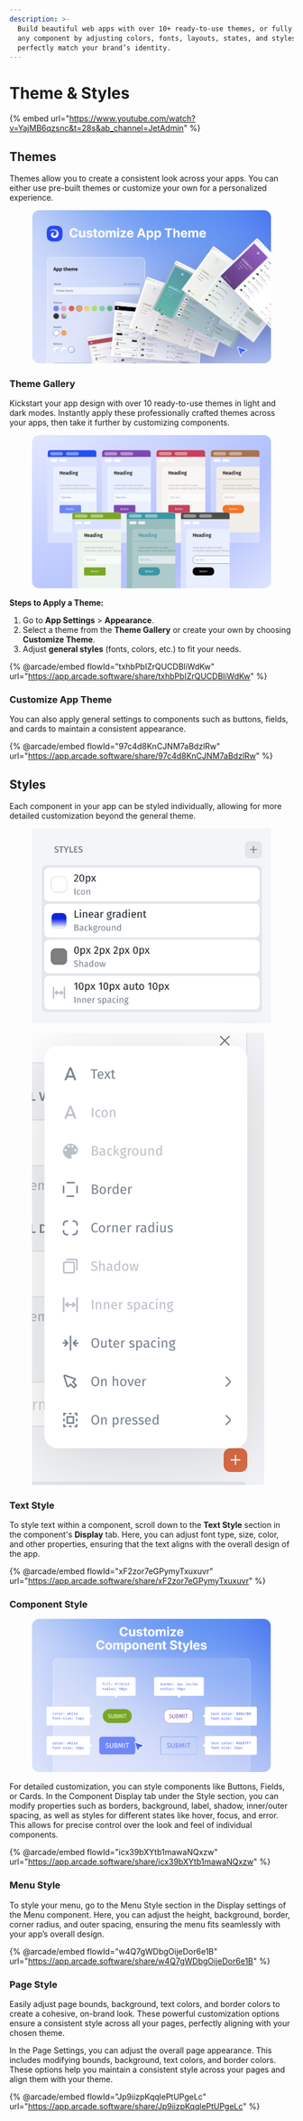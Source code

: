 ```yaml
---
description: >-
  Build beautiful web apps with over 10+ ready-to-use themes, or fully customize
  any component by adjusting colors, fonts, layouts, states, and styles to
  perfectly match your brand’s identity.
---
```


# Theme & Styles

{% embed url="https://www.youtube.com/watch?v=YajMB6qzsnc&t=28s&ab_channel=JetAdmin" %}

## Themes

Themes allow you to create a consistent look across your apps. You can either use pre-built themes or customize your own for a personalized experience.

<figure><img src="../../../../.gitbook/assets/cover11.jpg" alt=""><figcaption></figcaption></figure>

### Theme Gallery

Kickstart your app design with over 10 ready-to-use themes in light and dark modes. Instantly apply these professionally crafted themes across your apps, then take it further by customizing components.

<figure><img src="../../../../.gitbook/assets/cover13.jpg" alt=""><figcaption></figcaption></figure>

**Steps to Apply a Theme:**

1. Go to **App Settings** > **Appearance**.
2. Select a theme from the **Theme Gallery** or create your own by choosing **Customize Theme**.
3. Adjust **general styles** (fonts, colors, etc.) to fit your needs.

{% @arcade/embed flowId="txhbPbIZrQUCDBliWdKw" url="https://app.arcade.software/share/txhbPbIZrQUCDBliWdKw" %}

### Customize App Theme <a href="#h_d2232a1b4e" id="h_d2232a1b4e"></a>

You can also apply general settings to components such as buttons, fields, and cards to maintain a consistent appearance.

{% @arcade/embed flowId="97c4d8KnCJNM7aBdzlRw" url="https://app.arcade.software/share/97c4d8KnCJNM7aBdzlRw" %}

## Styles

Each component in your app can be styled individually, allowing for more detailed customization beyond the general theme.&#x20;

<figure><img src="../../../../.gitbook/assets/image (2) (1) (1) (1) (1) (1) (1).png" alt=""><figcaption></figcaption></figure>

<figure><img src="../../../../.gitbook/assets/image (4) (1).png" alt=""><figcaption></figcaption></figure>

### Text Style

To style text within a component, scroll down to the **Text Style** section in the component's **Display** tab. Here, you can adjust font type, size, color, and other properties, ensuring that the text aligns with the overall design of the app.

{% @arcade/embed flowId="xF2zor7eGPymyTxuxuvr" url="https://app.arcade.software/share/xF2zor7eGPymyTxuxuvr" %}

### Component Style

<figure><img src="../../../../.gitbook/assets/cover14.jpg" alt=""><figcaption></figcaption></figure>

For detailed customization, you can style components like Buttons, Fields, or Cards. In the Component Display tab under the Style section, you can modify properties such as borders, background, label, shadow, inner/outer spacing, as well as styles for different states like hover, focus, and error. This allows for precise control over the look and feel of individual components.

{% @arcade/embed flowId="icx39bXYtb1mawaNQxzw" url="https://app.arcade.software/share/icx39bXYtb1mawaNQxzw" %}

### Menu Style

To style your menu, go to the Menu Style section in the Display settings of the Menu component. Here, you can adjust the height, background, border, corner radius, and outer spacing, ensuring the menu fits seamlessly with your app’s overall design.

{% @arcade/embed flowId="w4Q7gWDbgOijeDor6e1B" url="https://app.arcade.software/share/w4Q7gWDbgOijeDor6e1B" %}

### Page Style

Easily adjust page bounds, background, text colors, and border colors to create a cohesive, on-brand look. These powerful customization options ensure a consistent style across all your pages, perfectly aligning with your chosen theme.

In the Page Settings, you can adjust the overall page appearance. This includes modifying bounds, background, text colors, and border colors. These options help you maintain a consistent style across your pages and align them with your theme.

{% @arcade/embed flowId="Jp9iizpKqqlePtUPgeLc" url="https://app.arcade.software/share/Jp9iizpKqqlePtUPgeLc" %}
